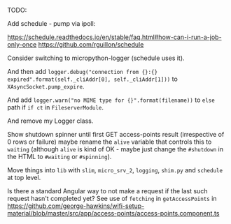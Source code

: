 TODO:

Add schedule - pump via ipoll:

https://schedule.readthedocs.io/en/stable/faq.html#how-can-i-run-a-job-only-once
https://github.com/rguillon/schedule

Consider switching to micropython-logger (schedule uses it).

And then add `logger.debug("connection from {}:{} expired".format(self._cliAddr[0], self._cliAddr[1]))` to `XAsyncSocket.pump_expire`.

And add `logger.warn("no MIME type for {}".format(filename))` to `else` path if `if ct` in `FileserverModule`.

And remove my Logger class.

Show shutdown spinner until first GET access-points result (irrespective of 0 rows or failure) maybe rename the `alive` variable that controls this to `waiting` (although `alive` is kind of OK - maybe just change the `#shutdown` in the HTML to `#waiting` or `#spinning`).

Move things into `lib` with `slim`, `micro_srv_2`, `logging`, `shim.py` and `schedule` at top level.

Is there a standard Angular way to not make a request if the last such request hasn't completed yet?
See use of `fetching` in `getAccessPoints` in https://github.com/george-hawkins/wifi-setup-material/blob/master/src/app/access-points/access-points.component.ts
